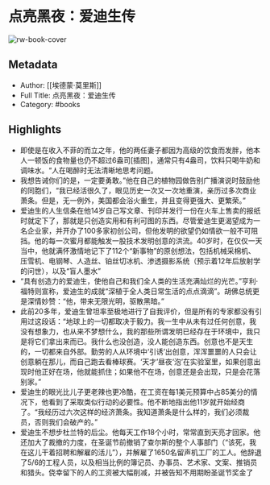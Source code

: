 # 点亮黑夜：爱迪生传

![rw-book-cover](https://cdn.weread.qq.com/weread/cover/24/cpplatform_8go2bvnngymysxbchxzq5u/s_cpplatform_8go2bvnngymysxbchxzq5u1688608919.jpg)

## Metadata
- Author: [[埃德蒙·莫里斯]]
- Full Title: 点亮黑夜：爱迪生传
- Category: #books

## Highlights
- 即使是在收入不菲的而立之年，他的两任妻子都因为高级的饮食而发胖，他本人一顿饭的食物量也仍不超过6盎司[插图]，通常只有4盎司，饮料只喝牛奶和调味水。“人在喝醉时无法清晰地思考问题。
- 我想告诫你们的是，一定要勇敢。”他在自己的植物园做告别广播演说时鼓励他的同胞们，“我已经活很久了，眼见历史一次又一次地重演，亲历过多次商业萧条。但是，无一例外，美国都会浴火重生，并且变得更强大、更繁荣。”
- 爱迪生的人生信条在他14岁自己写文章、刊印并发行一份在火车上售卖的报纸时就定下了，那就是只创造实用和有利可图的东西。尽管爱迪生更渴望成为一名企业家，并开办了100多家初创公司，但他发明的欲望仍如情欲一般不可阻挡。他的每一次蜜月都能触发一股技术发明创意的洪流。40岁时，在仅仅一天当中，他就满怀激情地记下了112个“新事物”的原创想法，包括机械采棉机、压雪机、电钢琴、人造丝、铂丝切冰机、渗透摄影系统（预示着12年后放射学的问世），以及“盲人墨水”
- “具有创造力的爱迪生，使他自己和我们全人类的生活充满灿烂的光芒。”亨利·福特则宣称，爱迪生的成就“深植于全人类日常生活的点点滴滴”。胡佛总统更是深情妙赞：“他，带来无限光明，驱散黑暗。”
- 此前20多年，爱迪生曾坦率至极地进行了自我评价，但是所有的专家都没有引用过这段话：“地球上的一切都取决于毅力。我一生中从未有过任何创意，我没有想象力，也从来不梦想什么，我的那些所谓发明已经存在于环境中，我只是将它们拿出来而已。我什么也没创造，没人能创造东西。创意也不是天生的，一切都来自外部。勤劳的人从环境中‘引诱’出创意，浑浑噩噩的人只会让创意躺在那儿，而自己跑去看棒球赛。‘天才’昼夜‘泡’在实验室里，如果创意出现时他正好在场，他就能抓住；如果他不在场，创意还是会出现，只是会花落别家。”
- 爱迪生的眼光比儿子更老辣也更冷酷，在工资在每1美元预算中占85美分的情况下，他看到了采取类似行动的必要性。他不断地指出他11岁就开始经商了。“我经历过六次这样的经济萧条。我知道萧条是什么样的，我们必须裁员，否则我们会破产的。”
- 爱迪生不想步杜兰特的后尘。他每天工作18个小时，常常直到天亮才回家。他还加大了裁撤的力度，在圣诞节前撤销了查尔斯的整个人事部门（“该死，我在这儿干着招聘和解雇的活儿”），并解雇了1650名留声机工厂的工人。他辞退了5/6的工程人员，以及相当比例的簿记员、办事员、艺术家、文案、推销员和猎头。侥幸留下的人的工资被大幅削减，并被告知不用期盼圣诞节奖金了
